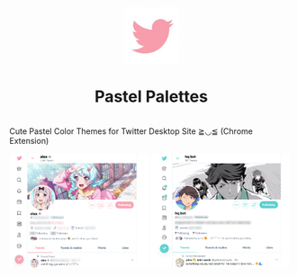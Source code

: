 <p align="center"><img src="./icon128.png" width="100px" /></p>

<h1 align="center">Pastel Palettes</h1>

<br />
Cute Pastel Color Themes for Twitter Desktop Site ≧◡≦ (Chrome Extension)
<br />

<p>
  <img src="./images/profile.png" width="49%" />
  <img src="./images/profile2.png" width="49%" />
</p>
